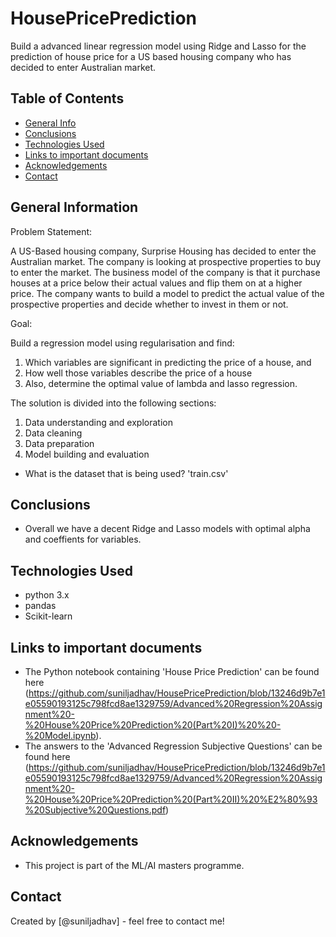 # HousePricePrediction
Build a advanced linear regression model using Ridge and Lasso for the prediction of house price for a US based housing company who has decided to enter Australian market.

## Table of Contents
* [General Info](#general-information)
* [Conclusions](#conclusions)
* [Technologies Used](#technologies-used)
* [Links to important documents](https://github.com/suniljadhav/HousePricePrediction/blob/main/README.md#links-to-important-documents)
* [Acknowledgements](#acknowledgements)
* [Contact](https://github.com/suniljadhav/HousePricePrediction/edit/main/README.md#contact)


## General Information
Problem Statement:

A US-Based housing company, Surprise Housing has decided to enter the Australian market. The company is looking at prospective properties to buy to enter the market. The business model of the company is that it purchase houses at a price below their actual values and flip them on at a higher price.
The company wants to build a model to predict the actual value of the prospective properties and decide whether to invest in them or not.

Goal:

Build a regression model using regularisation and find:
1. Which variables are significant in predicting the price of a house, and
2. How well those variables describe the price of a house
3. Also, determine the optimal value of lambda and lasso regression.

The solution is divided into the following sections:
1. Data understanding and exploration
2. Data cleaning
3. Data preparation
4. Model building and evaluation

- What is the dataset that is being used?
  'train.csv'


## Conclusions
- Overall we have a decent Ridge and Lasso models with optimal alpha and coeffients for variables.


## Technologies Used
- python 3.x
- pandas
- Scikit-learn

## Links to important documents
- The Python notebook containing 'House Price Prediction' can be found here (https://github.com/suniljadhav/HousePricePrediction/blob/13246d9b7e1e05590193125c798fcd8ae1329759/Advanced%20Regression%20Assignment%20-%20House%20Price%20Prediction%20(Part%20I)%20%20-%20Model.ipynb).
- The answers to the 'Advanced Regression Subjective Questions' can be found here (https://github.com/suniljadhav/HousePricePrediction/blob/13246d9b7e1e05590193125c798fcd8ae1329759/Advanced%20Regression%20Assignment%20-%20House%20Price%20Prediction%20(Part%20II)%20%E2%80%93%20Subjective%20Questions.pdf)


## Acknowledgements
- This project is part of the ML/AI masters programme.


## Contact
Created by [@suniljadhav] - feel free to contact me!
